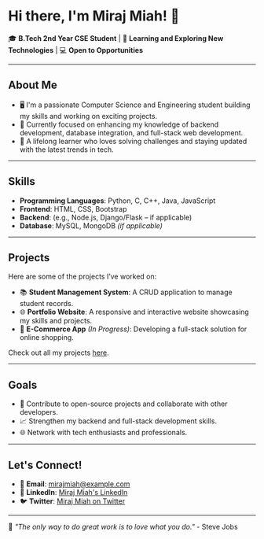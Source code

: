 # Hi there, I'm Miraj Miah! 👋

🎓 **B.Tech 2nd Year CSE Student** | 🌱 **Learning and Exploring New Technologies** | 💻 **Open to Opportunities**

---

## About Me

- 🖥️ I'm a passionate Computer Science and Engineering student building my skills and working on exciting projects.
- 🚀 Currently focused on enhancing my knowledge of backend development, database integration, and full-stack web development.
- 🌟 A lifelong learner who loves solving challenges and staying updated with the latest trends in tech.

---

## Skills

- **Programming Languages**: Python, C, C++, Java, JavaScript
- **Frontend**: HTML, CSS, Bootstrap
- **Backend**: (e.g., Node.js, Django/Flask – if applicable)
- **Database**: MySQL, MongoDB *(if applicable)*

---

## Projects

Here are some of the projects I’ve worked on:

- 📚 **Student Management System**: A CRUD application to manage student records.
- 🌐 **Portfolio Website**: A responsive and interactive website showcasing my skills and projects.
- 🛒 **E-Commerce App** *(In Progress)*: Developing a full-stack solution for online shopping.

Check out all my projects [here](https://github.com/MirajMiah?tab=repositories).

---

## Goals

- 🚀 Contribute to open-source projects and collaborate with other developers.
- 📈 Strengthen my backend and full-stack development skills.
- 🌐 Network with tech enthusiasts and professionals.

---

## Let's Connect!

- 📧 **Email**: mirajmiah@example.com
- 🔗 **LinkedIn**: [Miraj Miah's LinkedIn](https://linkedin.com/in/mirajmiah)
- 🐦 **Twitter**: [Miraj Miah on Twitter](https://twitter.com/mirajmiah)

---

🌟 *"The only way to do great work is to love what you do."* - Steve Jobs
